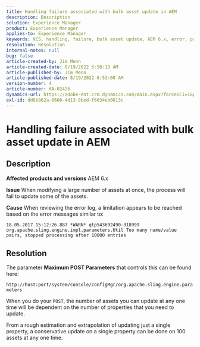 ```yaml
---
title: Handling failure associated with bulk asset update in AEM
description: Description
solution: Experience Manager
product: Experience Manager
applies-to: Experience Manager
keywords: KCS, handling, failure, bulk asset update, AEM 6.x, error, parameter, Maximum POST Parameters, 100
resolution: Resolution
internal-notes: null
bug: false
article-created-by: Jim Menn
article-created-date: 8/19/2022 6:50:13 AM
article-published-by: Jim Menn
article-published-date: 8/19/2022 6:53:08 AM
version-number: 4
article-number: KA-02426
dynamics-url: https://adobe-ent.crm.dynamics.com/main.aspx?forceUCI=1&pagetype=entityrecord&etn=knowledgearticle&id=b244e126-8b1f-ed11-b83e-0022480866ad
exl-id: dd6b862a-6606-4d13-8bed-f6634eb0813c
---
```

# Handling failure associated with bulk asset update in AEM

## Description


<b>Affected products and versions</b>
AEM 6.x

<b>Issue</b>
When modifying a large number of assets at once, the process will fail to update some of the assets.

<b>Cause</b>
When reviewing the error log, a limitation appears to be reached based on the error messages similar to:

`18.05.2017 15:12:26.887 *WARN* qtp543692490-318999 org.apache.sling.engine.impl.parameters.Util Too many name/value pairs, stopped processing after 10000 entries`


## Resolution


The parameter <b>Maximum POST Parameters</b> that controls this can be found here:

`http://host:port/system/console/configMgr/org.apache.sling.engine.parameters`

When you do your `POST`, the number of assets you can update at any one time will be dependent on the number of properties that you need to update.

From a rough estimation and extrapolation of updating just a single property, a conservative update on a single property can be done on 100 assets at any one time.
